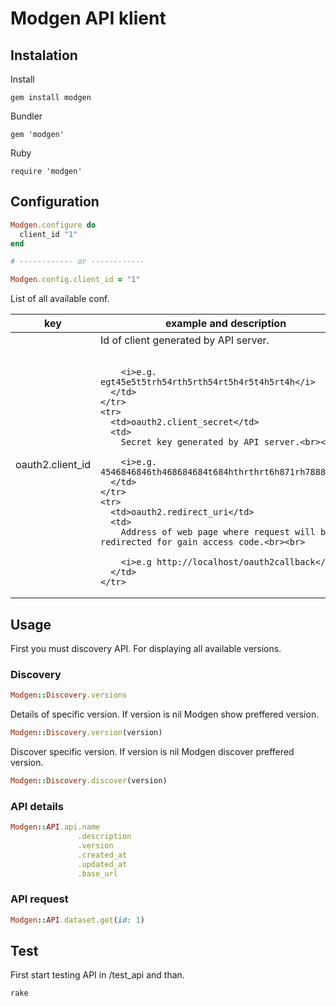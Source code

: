 # Modgen API klient

## Instalation

Install

    gem install modgen

Bundler

    gem 'modgen'

Ruby

    require 'modgen'



## Configuration

```ruby
Modgen.configure do
  client_id "1"
end

# ------------ or ------------

Modgen.config.client_id = "1"
```

List of all available conf.

<table>
  <thead>
    <tr>
      <th><b>key</b></th>
      <th><b>example and description</b></th>
    </tr>
  </thead>
  <tbody>
    <tr>
      <td>oauth2.client_id</td>
      <td>
        Id of client generated by API server.<br><br>

        <i>e.g. egt45e5t5trh54rth5rth54rt5h4r5t4h5rt4h</i>
      </td>
    </tr>
    <tr>
      <td>oauth2.client_secret</td>
      <td>
        Secret key generated by API server.<br><br>

        <i>e.g. 4546846846th468684684t684hthrthrt6h871rh78888</i>
      </td>
    </tr>
    <tr>
      <td>oauth2.redirect_uri</td>
      <td>
        Address of web page where request will be redirected for gain access code.<br><br>

        <i>e.g http://localhost/oauth2callback</i>
      </td>
    </tr>
  </tbody>
</table>



## Usage

First you must discovery API. For displaying all available versions.



### Discovery

```ruby
Modgen::Discovery.versions
```

Details of specific version. If version is nil Modgen show preffered version.

```ruby
Modgen::Discovery.version(version)
```

Discover specific version. If version is nil Modgen discover preffered version.

```ruby
Modgen::Discovery.discover(version)
```



### API details

```ruby
Modgen::API.api.name
               .description
               .version
               .created_at
               .updated_at
               .base_url
```



### API request


```ruby
Modgen::API.dataset.get(id: 1)
```


## Test

First start testing API in /test_api and than.

    rake
